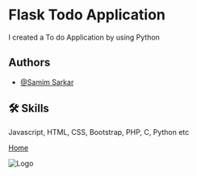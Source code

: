 # Flask Todo Application

I created a To do Application by using Python 


## Authors

- [@Samim Sarkar](https://www.facebook.com/SamimSarkarOfficial)



## 🛠 Skills
Javascript, HTML, CSS, Bootstrap, PHP, C, Python etc

<a href="#">Home</a>

![Logo](https://scontent.frdp3-1.fna.fbcdn.net/v/t1.6435-9/136755493_902151970522005_789523160280181044_n.jpg?stp=c0.36.320.320a_cp0_dst-jpg_e15_p320x320_q65&_nc_cat=111&ccb=1-7&_nc_sid=110474&_nc_ohc=-ApBAIYYxHwAX8Kx2Dx&_nc_ht=scontent.frdp3-1.fna&oh=00_AfDuSke0WLOS3h9NB-OIZd5xEIRcGj73JEGhljk6pX4dDw&oe=63C43A45)
